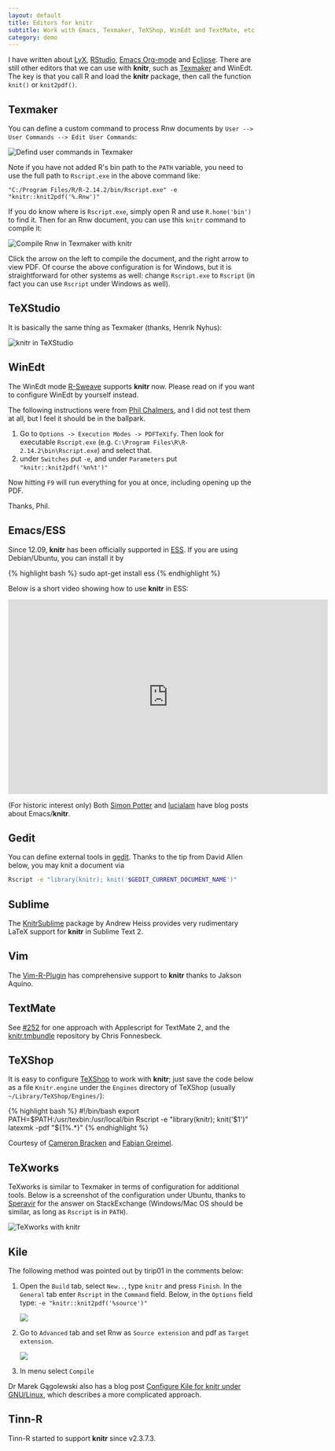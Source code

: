 ```yaml
---
layout: default
title: Editors for knitr
subtitle: Work with Emacs, Texmaker, TeXShop, WinEdt and TextMate, etc
category: demo
---
```


I have written about [LyX](../lyx/), [RStudio](../rstudio/), [Emacs Org-mode](../org/) and [Eclipse](../eclipse/). There are still other editors that we can use with **knitr**, such as [Texmaker](http://www.xm1math.net/texmaker/) and WinEdt. The key is that you call R and load the **knitr** package, then call the function `knit()` or `knit2pdf()`.

## Texmaker

You can define a custom command to process Rnw documents by `User --> User Commands --> Edit User Commands`:

![Defind user commands in Texmaker](http://i.imgur.com/ddIBH.png)

Note if you have not added R's bin path to the `PATH` variable, you need to use the full path to `Rscript.exe` in the above command like:

    "C:/Program Files/R/R-2.14.2/bin/Rscript.exe" -e "knitr::knit2pdf('%.Rnw')"

If you do know where is `Rscript.exe`, simply open R and use `R.home('bin')` to find it. Then for an Rnw document, you can use this `knitr` command to compile it:

![Compile Rnw in Texmaker with knitr](http://i.imgur.com/xKoeT.png)

Click the arrow on the left to compile the document, and the right arrow to view PDF. Of course the above configuration is for Windows, but it is straightforward for other systems as well: change `Rscript.exe` to `Rscript` (in fact you can use `Rscript` under Windows as well).

## TeXStudio

It is basically the same thing as Texmaker (thanks, Henrik Nyhus):

![knitr in TeXStudio](http://img202.imageshack.us/img202/618/texstudio.png)

## WinEdt

The WinEdt mode [R-Sweave](http://www.winedt.org/Config/modes/R-Sweave.php) supports **knitr** now. Please read on if you want to configure WinEdt by yourself instead.

The following instructions were from [Phil Chalmers](https://github.com/philchalmers), and I did not test them at all, but I feel it should be in the ballpark.

1. Go to `Options -> Execution Modes -> PDFTeXify`. Then look for executable `Rscript.exe` (e.g. `C:\Program Files\R\R-2.14.2\bin\Rscript.exe`) and select that.
2. under `Switches` put `-e`, and under `Parameters` put `"knitr::knit2pdf('%n%t')"`

Now hitting `F9` will run everything for you at once, including opening up the PDF.

Thanks, Phil.

## Emacs/ESS

Since 12.09, **knitr** has been officially supported in [ESS](http://ess.r-project.org). If you are using Debian/Ubuntu, you can install it by

{% highlight bash %}
sudo apt-get install ess
{% endhighlight %}

Below is a short video showing how to use **knitr** in ESS:

<iframe src="http://www.screenr.com/embed/Haa8" width="650" height="396" frameborder="0"></iframe>

(For historic interest only) Both [Simon Potter](http://sjp.co.nz/posts/emacs-ess-knitr/) and [lucialam](https://constantmindmapping.wordpress.com/2012/06/12/knitr-and-emacs/) have blog posts about Emacs/**knitr**.

## Gedit

You can define external tools in [gedit](https://en.wikipedia.org/wiki/Gedit). Thanks to the tip from David Allen below, you may knit a document via

```bash
Rscript -e "library(knitr); knit('$GEDIT_CURRENT_DOCUMENT_NAME')"
```

## Sublime

The [KnitrSublime](https://github.com/andrewheiss/KnitrSublime) package by Andrew Heiss provides very rudimentary LaTeX support for **knitr** in Sublime Text 2.

## Vim

The [Vim-R-Plugin](http://www.vim.org/scripts/script.php?script_id=2628) has comprehensive support to **knitr** thanks to Jakson Aquino.

## TextMate

See [#252](https://github.com/yihui/knitr/issues/252#issuecomment-6034068) for one approach with Applescript for TextMate 2, and the [knitr.tmbundle](https://github.com/fonnesbeck/knitr.tmbundle) repository by Chris Fonnesbeck.

## TeXShop

It is easy to configure [TeXShop](http://pages.uoregon.edu/koch/texshop/) to work with **knitr**; just save the code below as a file `Knitr.engine` under the `Engines` directory of TeXShop (usually `~/Library/TeXShop/Engines/`):

{% highlight bash %}
#!/bin/bash
export PATH=$PATH:/usr/texbin:/usr/local/bin
Rscript -e "library(knitr); knit('$1')"
latexmk -pdf "${1%.*}"
{% endhighlight %}

Courtesy of [Cameron Bracken](http://cameron.bracken.bz/sweave-for-texshop) and [Fabian Greimel](http://yihui.name/en/2012/06/enjoyable-reproducible-research/#comment-601032753).

## TeXworks

TeXworks is similar to Texmaker in terms of configuration for additional tools. Below is a screenshot of the configuration under Ubuntu, thanks to [Speravir](http://tex.stackexchange.com/a/85165/9128) for the answer on StackExchange (Windows/Mac OS should be similar, as long as `Rscript` is in `PATH`).

![TeXworks with knitr](http://i.imgur.com/d6tE6.png)

## Kile

The following method was pointed out by tirip01 in the comments below:

1. Open the `Build` tab, select `New..`, type `knitr` and press `Finish`. In the `General` tab enter `Rscript` in the `Command` field. Below, in the `Options` field type: `-e "knitr::knit2pdf('%source')"`

    ![](https://securecdn.disqus.com/uploads/mediaembed/images/564/4837/original.jpg)

1. Go to `Advanced` tab and set Rnw as `Source extension` and pdf as `Target extension`.

    ![](https://securecdn.disqus.com/uploads/mediaembed/images/564/4838/original.jpg)

1. In menu select `Compile`

Dr Marek Gągolewski also has a blog post [Configure Kile for knitr under GNU/Linux](http://www.rexamine.com/2013/04/configure-kile-for-knitr/), which describes a more complicated approach.

## Tinn-R

Tinn-R started to support **knitr** since v2.3.7.3.
